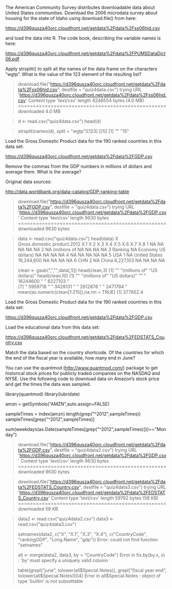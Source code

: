 

The American Community Survey distributes downloadable data about United States communities. Download the 2006 microdata survey about housing for the state of Idaho using download.file() from here:

https://d396qusza40orc.cloudfront.net/getdata%2Fdata%2Fss06hid.csv

and load the data into R. The code book, describing the variable names is here:

https://d396qusza40orc.cloudfront.net/getdata%2Fdata%2FPUMSDataDict06.pdf

Apply strsplit() to split all the names of the data frame on the characters “wgtp”. What is the value of the 123 element of the resulting list?


> download.file("https://d396qusza40orc.cloudfront.net/getdata%2Fdata%2Fss06hid.csv", destfile = "quiz4data.csv")
trying URL 'https://d396qusza40orc.cloudfront.net/getdata%2Fdata%2Fss06hid.csv'
Content type 'text/csv' length 4246554 bytes (4.0 MB)
==================================================
downloaded 4.0 MB

> d <- read.csv("quiz4data.csv")
> head(d)

> strsplit(names(d), split = "wgtp")[123]
[[1]]
[1] ""   "15"


Load the Gross Domestic Product data for the 190 ranked countries in this data set:

https://d396qusza40orc.cloudfront.net/getdata%2Fdata%2FGDP.csv

Remove the commas from the GDP numbers in millions of dollars and average them. What is the average?

Original data sources:

http://data.worldbank.org/data-catalog/GDP-ranking-table


> download.file("https://d396qusza40orc.cloudfront.net/getdata%2Fdata%2FGDP.csv", destfile = "quiz4data.csv")
trying URL 'https://d396qusza40orc.cloudfront.net/getdata%2Fdata%2FGDP.csv'
Content type 'text/csv' length 9630 bytes
==================================================
downloaded 9630 bytes

> data <- read.csv("quiz4data.csv")
> head(data)
    X Gross.domestic.product.2012 X.1           X.2          X.3 X.4 X.5 X.6 X.7 X.8
1                                  NA                                 NA  NA  NA  NA
2                                  NA               (millions of      NA  NA  NA  NA
3                         Ranking  NA       Economy  US dollars)      NA  NA  NA  NA
4                                  NA                                 NA  NA  NA  NA
5 USA                           1  NA United States  16,244,600       NA  NA  NA  NA
6 CHN                           2  NA         China   8,227,103       NA  NA  NA  NA
> 
> clean <- gsub(",","",data[,5])
> head(clean,3)
[1] ""             "(millions of" "US dollars)" 
> head(clean,10)
 [1] ""             "(millions of" "US dollars)"  ""             " 16244600 "   " 8227103 "   
 [7] " 5959718 "    " 3428131 "    " 2612878 "    " 2471784 "   
> mean(as.numeric(clean[1:215]),na.rm = TRUE)
[1] 377652.4


Load the Gross Domestic Product data for the 190 ranked countries in this data set:

https://d396qusza40orc.cloudfront.net/getdata%2Fdata%2FGDP.csv

Load the educational data from this data set:

https://d396qusza40orc.cloudfront.net/getdata%2Fdata%2FEDSTATS_Country.csv

Match the data based on the country shortcode. Of the countries for which the end of the fiscal year is available, how many end in June?

You can use the quantmod (http://www.quantmod.com/) package to get historical stock prices for publicly traded companies on the NASDAQ and NYSE. Use the following code to download data on Amazon’s stock price and get the times the data was sampled.

library(quantmod)
library(lubridate)

amzn = getSymbols("AMZN",auto.assign=FALSE)

sampleTimes = index(amzn)
length(grep("^2012",sampleTimes))
sampleTimes[grep("^2012",sampleTimes)]

sum(weekdays(as.Date(sampleTimes[grep("^2012",sampleTimes)]))=="Monday")




> download.file("https://d396qusza40orc.cloudfront.net/getdata%2Fdata%2FGDP.csv", destfile = "quiz4data2.csv")
trying URL 'https://d396qusza40orc.cloudfront.net/getdata%2Fdata%2FGDP.csv'
Content type 'text/csv' length 9630 bytes
==================================================
downloaded 9630 bytes

> 
> download.file("https://d396qusza40orc.cloudfront.net/getdata%2Fdata%2FEDSTATS_Country.csv", destfile = "quiz4data3.csv")
trying URL 'https://d396qusza40orc.cloudfront.net/getdata%2Fdata%2FEDSTATS_Country.csv'
Content type 'text/csv' length 59792 bytes (58 KB)
==================================================
downloaded 58 KB

> data2 <- read.csv("quiz4data2.csv")
> data3 <- read.csv("quiz4data3.csv")
> 
> setnames(data2, c("X", "X.1", "X.3", "X.4"), c("CountryCode", "rankingGDP", "Long.Name", "gdp"))
Error: could not find function "setnames"
> 
> all <- merge(data2, data3, by = "CountryCode")
Error in fix.by(by.x, x) : 'by' must specify a uniquely valid column
> 
> table(grepl("june", tolower(all$Special.Notes)), grepl("fiscal year end", tolower(all$Special.Notes)))[4]
Error in all$Special.Notes : object of type 'builtin' is not subsettable

